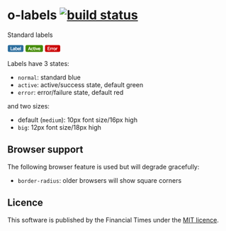 o-labels [![build status](https://travis-ci.org/Financial-Times/o-labels.svg)](https://travis-ci.org/Financial-Times/o-labels)
===

Standard labels

<img alt="screenshot" src="screenshot.png" width="120">

Labels have 3 states:

 - `normal`: standard blue
 - `active`: active/success state, default green
 - `error`: error/failure state, default red

and two sizes:

 - default (`medium`): 10px font size/16px high
 - `big`: 12px font size/18px high

Browser support
---

The following browser feature is used but will degrade gracefully:

 - `border-radius`: older browsers will show square corners

Licence
---
This software is published by the Financial Times under the [MIT licence](http://opensource.org/licenses/MIT).
